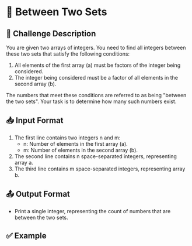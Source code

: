 # 🔢 Between Two Sets

## 📝 Challenge Description

You are given two arrays of integers. You need to find all integers between these two sets that satisfy the following conditions:

1. All elements of the first array (a) must be factors of the integer being considered.
2. The integer being considered must be a factor of all elements in the second array (b).

The numbers that meet these conditions are referred to as being "between the two sets". Your task is to determine how many such numbers exist.

## 📥 Input Format

1. The first line contains two integers n and m:
   - n: Number of elements in the first array (a).
   - m: Number of elements in the second array (b).
2. The second line contains n space-separated integers, representing array a.
3. The third line contains m space-separated integers, representing array b.

## 📤 Output Format

- Print a single integer, representing the count of numbers that are between the two sets.

## ✅ Example

